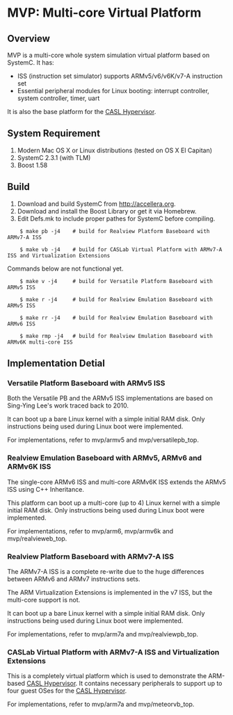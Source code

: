 # MVP: Multi-core Virtual Platform

## Overview

MVP is a multi-core whole system simulation virtual platform based on SystemC. It has:

* ISS (instruction set simulator) supports ARMv5/v6/v6K/v7-A instruction set
* Essential peripheral modules for Linux booting: interrupt controller, system controller, timer, uart 

It is also the base platform for the [CASL Hypervisor](https://github.com/ufoderek/casl_hypervisor).

## System Requirement

1. Modern Mac OS X or Linux distributions (tested on OS X El Capitan)
2. SystemC 2.3.1 (with TLM)
3. Boost 1.58

## Build

1. Download and build SystemC from http://accellera.org.
2. Download and install the Boost Library or get it via Homebrew.
3. Edit Defs.mk to include proper pathes for SystemC before compiling.

```
    $ make pb -j4    # build for Realview Platform Baseboard with ARMv7-A ISS

    $ make vb -j4    # build for CASLab Virtual Platform with ARMv7-A ISS and Virtualization Extensions
```

Commands below are not functional yet.

```
    $ make v -j4     # build for Versatile Platform Baseboard with ARMv5 ISS

    $ make r -j4     # build for Realview Emulation Baseboard with ARMv5 ISS

    $ make rr -j4    # build for Realview Emulation Baseboard with ARMv6 ISS

    $ make rmp -j4   # build for Realview Emulation Baseboard with ARMv6K multi-core ISS
```

## Implementation Detial

### Versatile Platform Baseboard with ARMv5 ISS

Both the Versatile PB and the ARMv5 ISS implementations are based on Sing-Ying Lee's work traced back to 2010.

It can boot up a bare Linux kernel with a simple initial RAM disk. Only instructions being used during Linux boot were implemented.

For implementations, refer to mvp/armv5 and mvp/versatilepb_top.

### Realview Emulation Baseboard with ARMv5, ARMv6 and ARMv6K ISS

The single-core ARMv6 ISS and multi-core ARMv6K ISS extends the ARMv5 ISS using C++ Inheritance.

This platform can boot up a multi-core (up to 4) Linux kernel with a simple initial RAM disk. Only instructions being used during Linux boot were implemented.

For implementations, refer to mvp/arm6, mvp/armv6k and mvp/realvieweb_top.

### Realview Platform Baseboard with ARMv7-A ISS

The ARMv7-A ISS is a complete re-write due to the huge differences between ARMv6 and ARMv7 instructions sets.

The ARM Virtualization Extensions is implemented in the v7 ISS, but the multi-core support is not.

It can boot up a bare Linux kernel with a simple initial RAM disk. Only instructions being used during Linux boot were implemented.

For implementations, refer to mvp/arm7a and mvp/realviewpb_top.

### CASLab Virtual Platform with ARMv7-A ISS and Virtualization Extensions

This is a completely virtual platform which is used to demonstrate the ARM-based [CASL Hypervisor](https://github.com/ufoderek/casl_hypervisor). It contains necessary peripherals to support up to four guest OSes for the [CASL Hypervisor](https://github.com/ufoderek/meteor).

For implementations, refer to mvp/arm7a and mvp/meteorvb_top.
